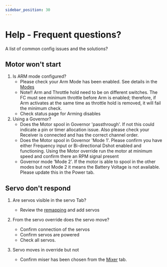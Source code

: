 ```yaml
---
sidebar_position: 30
---
```


# Help - Frequent questions?

A list of common config issues and the solutions?

## Motor won't start
1. Is ARM mode configured? 
    * Please check your Arm Mode has been enabled. See details in the [Modes](./Modes#arm) 
    * Note!! Arm and Throttle hold need to be on different switches. The FC must see minimum throttle before Arm is enabled; therefore, if Arm activates at the same time as throttle hold is removed, it will fail the minimum check. 
    * Check status page for Arming disables  
3. Using a Governor?  
    * Does the Motor spool in Governor 'passthrough'. If not this could indicate a pin or timer allocation issue. Also please check your Receiver is connected and has the correct channel order.  
    * Does the Motor spool in Governor 'Mode 1'. Please confirm you have either Frequency input or Bi-directional Dshot enabled and functioning. Using the Motor override run the motor at minimum speed and confirm there an RPM signal present  
    * Governor mode 'Mode 2'. If the motor is able to spool in the other modes but not Mode 2 it means the Battery Voltage is not available. Please update this in the Power tab. 


## Servo don't respond
1. Are servos visible in the servo Tab? 
    * Review the [remapping](Remapping.md) and add servos

2. From the servo override does the servo move?
    * Confirm connection of the servos
    * Confirm servos are powered
    * Check all servos.

3. Servo moves in override but not 
    * Confirm miser has been chosen from the [Mixer](Mixer.md) tab.